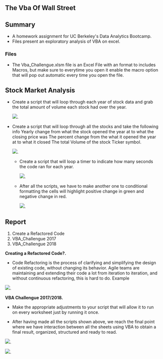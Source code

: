 ## The Vba Of Wall Street

## Summary
* A homework assignment for UC Berkeley's Data Analytics Bootcamp.
* Files present an exploratory analysis of VBA on excel.


### Files

* The Vba_Challengue.xlsm file is an Excel File with an format to includes Macros, but make sure to everytime you open it enable the macro option that will pop out automatic every time you open the file.


## Stock Market Analysis

* Create a script that will loop through each year of stock data and grab the total amount of volume each stock had over the year.	 
	 
	  
	![](Resources/DQAnalysis.png).
	 






* Create a script that will loop through all the stocks and take the following info
Yearly change from what the stock opened the year at to what the closing price was
The percent change from the what it opened the year at to what it closed
The total Volume of the stock
Ticker symbol.
 
  
  ![](Resources/AllstocksAnalyis.png). 
  
  
  
  
  * Create a script that will loop a timer to indicate how many seconds the code ran for each year. 

  	![](Resources/AllstocksAnalyisandtimer.png). 
  
  
  
  
  
  
  * After all the scripts, we have to make another one to  conditional formatting the cells will highlight positive change in green and negative change in red.

	![](Resources/formatting.png).
  
  
  

  
  


## Report

1. Create a Refactored Code
2. VBA_Challengue 2017
3. VBA_Challengue 2018


**Creating a Refactored Code?.**
   
  *  Code Refactoring is the process of clarifying and simplifying the design of existing code, without changing its behavior. Agile teams are maintaining and extending their code a lot from iteration to iteration, and without continuous refactoring, this is hard to do. Example

  ![](Resources/Refactoredcode.png).

  
   

**VBA Challengue 2017/2018.**

* Make the appropriate adjustments to your script that will allow it to run on every worksheet just by running it once.

* After having made all the scripts shown above, we reach the final point where we have interaction between all the sheets using VBA to obtain a final result, organized, structured and ready to read. 

![](Resources/VBA_Challenge_2017.png). 




![](Resources/VBA_Challenge_2018.png). 


  
